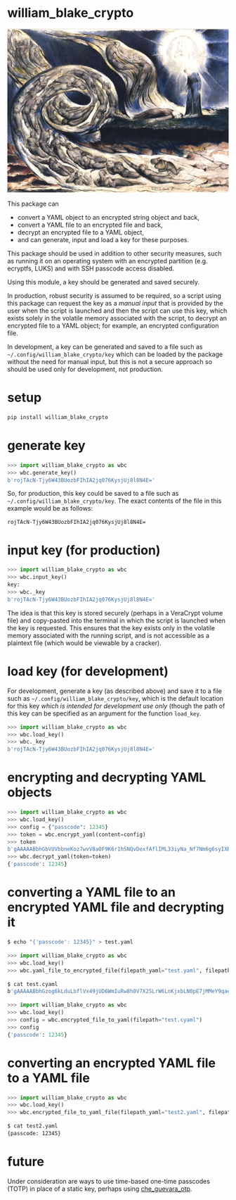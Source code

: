 # william_blake_crypto

![](https://raw.githubusercontent.com/wdbm/william_blake_crypto/master/william_blake_crypto.png)

This package can

- convert a YAML object to an encrypted string object and back,
- convert a YAML file to an encrypted file and back,
- decrypt an encrypted file to a YAML object,
- and can generate, input and load a key for these purposes.

This package should be used in addition to other security measures, such as running it on an operating system with an encrypted partition (e.g. ecryptfs, LUKS) and with SSH passcode access disabled.

Using this module, a key should be generated and saved securely.

In production, robust security is assumed to be required, so a script using this package can request the key as a *manual input* that is provided by the user when the script is launched and then the script can use this key, which exists solely in the volatile memory associated with the script, to decrypt an encrypted file to a YAML object; for example, an encrypted configuration file.

In development, a key can be generated and saved to a file such as `~/.config/william_blake_crypto/key` which can be loaded by the package without the need for manual input, but this is not a secure approach so should be used only for development, not production.

# setup

```Bash
pip install william_blake_crypto
```

# generate key

```Python
>>> import william_blake_crypto as wbc
>>> wbc.generate_key()
b'rojTAcN-Tjy6W43BUozbFIhIA2jq076KysjUj8l8N4E='
```

So, for production, this key could be saved to a file such as `~/.config/william_blake_crypto/key`. The exact contents of the file in this example would be as follows:

```
rojTAcN-Tjy6W43BUozbFIhIA2jq076KysjUj8l8N4E=
```

# input key (for production)

```Python
>>> import william_blake_crypto as wbc
>>> wbc.input_key()
key: 
>>> wbc._key
b'rojTAcN-Tjy6W43BUozbFIhIA2jq076KysjUj8l8N4E='
```

The idea is that this key is stored securely (perhaps in a VeraCrypt volume file) and copy-pasted into the terminal in which the script is launched when the key is requested. This ensures that the key exists only in the volatile memory associated with the running script, and is not accessible as a plaintext file (which would be viewable by a cracker).

# load key (for development)

For development, generate a key (as described above) and save it to a file such as `~/.config/william_blake_crypto/key`, which is the default location for this key *which is intended for development use only* (though the path of this key can be specified as an argument for the function `load_key`.

```Python
>>> import william_blake_crypto as wbc
>>> wbc.load_key()
>>> wbc._key
b'rojTAcN-Tjy6W43BUozbFIhIA2jq076KysjUj8l8N4E='
```

# encrypting and decrypting YAML objects

```Python
>>> import william_blake_crypto as wbc
>>> wbc.load_key()
>>> config = {"passcode": 12345}
>>> token = wbc.encrypt_yaml(content=config)
>>> token
b'gAAAAABbhGbVUVbbneKoz7wvV8aOF9K6r1hSNQvDexfAflIML33iyNa_Nf7Nm6g6syIXBkyANTHw3RlGMIsCgDligdts78a6VxrBaxbOIhGqSkzNtA5GDK4='
>>> wbc.decrypt_yaml(token=token)
{'passcode': 12345}
```

# converting a YAML file to an encrypted YAML file and decrypting it

```Bash
$ echo "{'passcode': 12345}" > test.yaml
```

```Python
>>> import william_blake_crypto as wbc
>>> wbc.load_key()
>>> wbc.yaml_file_to_encrypted_file(filepath_yaml="test.yaml", filepath_encrypted="test.cyaml")
```

```Bash
$ cat test.cyaml 
b'gAAAAABbhGzog6kLduLbflVx49jUD6WmIuRw8h0V7X25LrW6LnKjxbLN0pE7jMMeY9qaeGysjLsz-XA8EZ_LQVGslXhicpxLtt9K0CYFFYv2UZ3XEDt8oEI='
```

```Python
>>> import william_blake_crypto as wbc
>>> wbc.load_key()
>>> config = wbc.encrypted_file_to_yaml(filepath="test.cyaml")
>>> config
{'passcode': 12345}
```

# converting an encrypted YAML file to a YAML file

```Python
>>> import william_blake_crypto as wbc
>>> wbc.load_key()
>>> wbc.encrypted_file_to_yaml_file(filepath_yaml="test2.yaml", filepath_encrypted="test.cyaml")
```

```Bash
$ cat test2.yaml 
{passcode: 12345}
```

# future

Under consideration are ways to use time-based one-time passcodes (TOTP) in place of a static key, perhaps using [che_guevara_otp](https://github.com/wdbm/che_guevara_otp).
